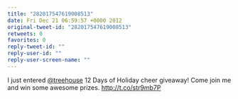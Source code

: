 ```yaml
---
title: "282017547619008513"
date: Fri Dec 21 06:59:57 +0000 2012
original-tweet-id: "282017547619008513"
retweets: 0
favorites: 0
reply-tweet-id: ""
reply-user-id: ""
reply-user-screen-name: ""
---
```

I just entered <a href="https://twitter.com/treehouse">@treehouse</a> 12 Days of Holiday cheer giveaway! Come join me and win some awesome prizes. http://t.co/str9mb7P
